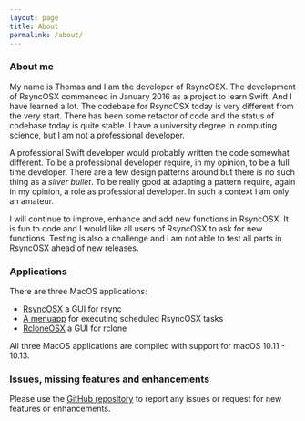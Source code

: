 ```yaml
---
layout: page
title: About
permalink: /about/
---
```

### About me

My name is Thomas and I am the developer of RsyncOSX. The development of RsyncOSX commenced in January 2016 as a project to learn Swift. And I have learned a lot. The codebase for RsyncOSX today is very different from the very start. There has been some refactor of code and the status of codebase today is quite stable. I have a university degree in computing science, but I am not a professional developer.

A professional Swift developer would probably written the code somewhat different. To be a professional developer require, in my opinion, to be a full time developer. There are a few design patterns around but there is no such thing as a *silver bullet*. To be really good at adapting a pattern require, again in my opinion, a role as professional developer. In such a context I am only an amateur.

I will continue to improve, enhance and add new functions in RsyncOSX. It is fun to code and I would like all users of RsyncOSX to ask for new functions. Testing is also a challenge and I am not able to test all parts in RsyncOSX ahead of new releases.

### Applications

There are three MacOS applications:
- [RsyncOSX](/AboutRsyncOSX) a GUI for rsync
- [A menuapp](/Menuapp) for executing scheduled RsyncOSX tasks
- [RcloneOSX](/RcloneIntro) a GUI for rclone

All three MacOS applications are compiled with support for macOS 10.11 - 10.13.

### Issues, missing features and enhancements

Please use the [GitHub repository](https://github.com/rsyncOSX/RsyncOSX) to report any issues or request for new features or enhancements.
